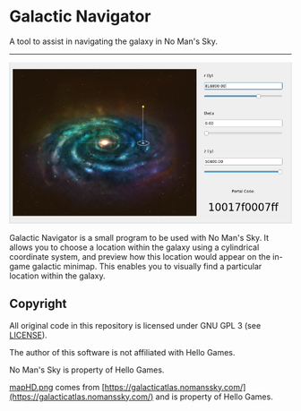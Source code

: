 # Galactic Navigator

A tool to assist in navigating the galaxy in No Man's Sky.

-----------------------------

![Screenshot of the program in use](readme/screenshot1.png)

Galactic Navigator is a small program to be used with No Man's Sky. It allows you to choose a location within the galaxy using a cylindrical coordinate system, and preview how this location would appear on the in-game galactic minimap. This enables you to visually find a particular location within the galaxy.

## Copyright

All original code in this repository is licensed under GNU GPL 3 (see [LICENSE](LICENSE)).

The author of this software is not affiliated with Hello Games.

No Man's Sky is property of Hello Games.

[mapHD.png](mapHD.png) comes from [https://galacticatlas.nomanssky.com/](https://galacticatlas.nomanssky.com/) and is property of Hello Games.
